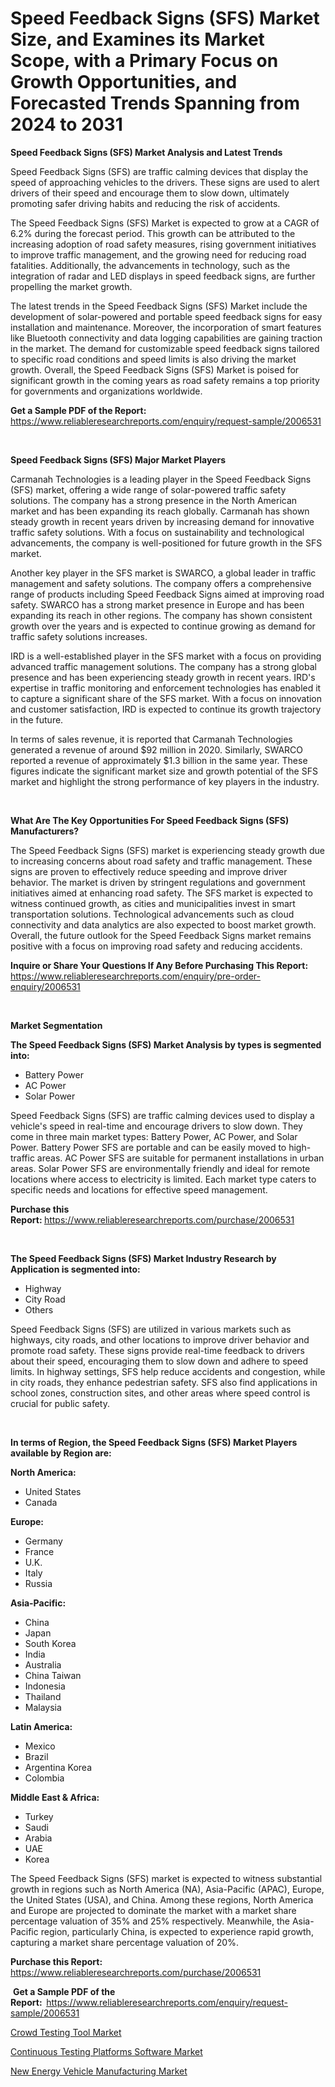 <p><h1>Speed Feedback Signs (SFS) Market Size, and Examines its Market Scope, with a Primary Focus on Growth Opportunities, and Forecasted Trends Spanning from 2024 to 2031</h1></p><p><strong>Speed Feedback Signs (SFS) Market Analysis and Latest Trends</strong></p>
<p><p>Speed Feedback Signs (SFS) are traffic calming devices that display the speed of approaching vehicles to the drivers. These signs are used to alert drivers of their speed and encourage them to slow down, ultimately promoting safer driving habits and reducing the risk of accidents.</p><p>The Speed Feedback Signs (SFS) Market is expected to grow at a CAGR of 6.2% during the forecast period. This growth can be attributed to the increasing adoption of road safety measures, rising government initiatives to improve traffic management, and the growing need for reducing road fatalities. Additionally, the advancements in technology, such as the integration of radar and LED displays in speed feedback signs, are further propelling the market growth.</p><p>The latest trends in the Speed Feedback Signs (SFS) Market include the development of solar-powered and portable speed feedback signs for easy installation and maintenance. Moreover, the incorporation of smart features like Bluetooth connectivity and data logging capabilities are gaining traction in the market. The demand for customizable speed feedback signs tailored to specific road conditions and speed limits is also driving the market growth. Overall, the Speed Feedback Signs (SFS) Market is poised for significant growth in the coming years as road safety remains a top priority for governments and organizations worldwide.</p></p>
<p><strong>Get a Sample PDF of the Report:&nbsp;</strong> <a href="https://www.reliableresearchreports.com/enquiry/request-sample/2006531">https://www.reliableresearchreports.com/enquiry/request-sample/2006531</a></p>
<p>&nbsp;</p>
<p><strong>Speed Feedback Signs (SFS) Major Market Players</strong></p>
<p><p>Carmanah Technologies is a leading player in the Speed Feedback Signs (SFS) market, offering a wide range of solar-powered traffic safety solutions. The company has a strong presence in the North American market and has been expanding its reach globally. Carmanah has shown steady growth in recent years driven by increasing demand for innovative traffic safety solutions. With a focus on sustainability and technological advancements, the company is well-positioned for future growth in the SFS market.</p><p>Another key player in the SFS market is SWARCO, a global leader in traffic management and safety solutions. The company offers a comprehensive range of products including Speed Feedback Signs aimed at improving road safety. SWARCO has a strong market presence in Europe and has been expanding its reach in other regions. The company has shown consistent growth over the years and is expected to continue growing as demand for traffic safety solutions increases.</p><p>IRD is a well-established player in the SFS market with a focus on providing advanced traffic management solutions. The company has a strong global presence and has been experiencing steady growth in recent years. IRD's expertise in traffic monitoring and enforcement technologies has enabled it to capture a significant share of the SFS market. With a focus on innovation and customer satisfaction, IRD is expected to continue its growth trajectory in the future.</p><p>In terms of sales revenue, it is reported that Carmanah Technologies generated a revenue of around $92 million in 2020. Similarly, SWARCO reported a revenue of approximately $1.3 billion in the same year. These figures indicate the significant market size and growth potential of the SFS market and highlight the strong performance of key players in the industry.</p></p>
<p>&nbsp;</p>
<p><strong>What Are The Key Opportunities For Speed Feedback Signs (SFS) Manufacturers?</strong></p>
<p><p>The Speed Feedback Signs (SFS) market is experiencing steady growth due to increasing concerns about road safety and traffic management. These signs are proven to effectively reduce speeding and improve driver behavior. The market is driven by stringent regulations and government initiatives aimed at enhancing road safety. The SFS market is expected to witness continued growth, as cities and municipalities invest in smart transportation solutions. Technological advancements such as cloud connectivity and data analytics are also expected to boost market growth. Overall, the future outlook for the Speed Feedback Signs market remains positive with a focus on improving road safety and reducing accidents.</p></p>
<p><strong>Inquire or Share Your Questions If Any Before Purchasing This Report:</strong> <a href="https://www.reliableresearchreports.com/enquiry/pre-order-enquiry/2006531">https://www.reliableresearchreports.com/enquiry/pre-order-enquiry/2006531</a></p>
<p>&nbsp;</p>
<p><strong>Market Segmentation</strong></p>
<p><strong>The Speed Feedback Signs (SFS) Market Analysis by types is segmented into:</strong></p>
<p><ul><li>Battery Power</li><li>AC Power</li><li>Solar Power</li></ul></p>
<p><p>Speed Feedback Signs (SFS) are traffic calming devices used to display a vehicle's speed in real-time and encourage drivers to slow down. They come in three main market types: Battery Power, AC Power, and Solar Power. Battery Power SFS are portable and can be easily moved to high-traffic areas. AC Power SFS are suitable for permanent installations in urban areas. Solar Power SFS are environmentally friendly and ideal for remote locations where access to electricity is limited. Each market type caters to specific needs and locations for effective speed management.</p></p>
<p><strong>Purchase this Report:&nbsp;</strong><a href="https://www.reliableresearchreports.com/purchase/2006531">https://www.reliableresearchreports.com/purchase/2006531</a></p>
<p>&nbsp;</p>
<p><strong>The Speed Feedback Signs (SFS) Market Industry Research by Application is segmented into:</strong></p>
<p><ul><li>Highway</li><li>City Road</li><li>Others</li></ul></p>
<p><p>Speed Feedback Signs (SFS) are utilized in various markets such as highways, city roads, and other locations to improve driver behavior and promote road safety. These signs provide real-time feedback to drivers about their speed, encouraging them to slow down and adhere to speed limits. In highway settings, SFS help reduce accidents and congestion, while in city roads, they enhance pedestrian safety. SFS also find applications in school zones, construction sites, and other areas where speed control is crucial for public safety.</p></p>
<p>&nbsp;</p>
<p><strong>In terms of Region, the Speed Feedback Signs (SFS) Market Players available by Region are:</strong></p>
<p>
    <p> <strong> North America: </strong>
        <ul>
            <li>United States</li>
            <li>Canada</li>
        </ul>
        </p> 
    <p> <strong> Europe: </strong>
        <ul>
            <li>Germany</li>
            <li>France</li>
            <li>U.K.</li>
            <li>Italy</li>
            <li>Russia</li>
        </ul>
        </p> 
    <p> <strong> Asia-Pacific: </strong>
        <ul>
            <li>China</li>
            <li>Japan</li>
            <li>South Korea</li>
            <li>India</li>
            <li>Australia</li>
            <li>China Taiwan</li>
            <li>Indonesia</li>
            <li>Thailand</li>
            <li>Malaysia</li>
        </ul>
        </p> 
    <p> <strong> Latin America: </strong>
        <ul>
            <li>Mexico</li>
            <li>Brazil</li>
            <li>Argentina Korea</li>
            <li>Colombia</li>
        </ul>
        </p> 
    <p> <strong> Middle East & Africa: </strong>
        <ul>
            <li>Turkey</li>
            <li>Saudi</li>
            <li>Arabia</li>
            <li>UAE</li>
            <li>Korea</li>
        </ul>
    </p>
    </p>
<p><p>The Speed Feedback Signs (SFS) market is expected to witness substantial growth in regions such as North America (NA), Asia-Pacific (APAC), Europe, the United States (USA), and China. Among these regions, North America and Europe are projected to dominate the market with a market share percentage valuation of 35% and 25% respectively. Meanwhile, the Asia-Pacific region, particularly China, is expected to experience rapid growth, capturing a market share percentage valuation of 20%.</p></p>
<p><strong>Purchase this Report: </strong><a href="https://www.reliableresearchreports.com/purchase/2006531">https://www.reliableresearchreports.com/purchase/2006531</a></p>
<p>&nbsp;<strong>Get a Sample PDF of the Report:&nbsp;&nbsp;</strong><a href="https://www.reliableresearchreports.com/enquiry/request-sample/2006531">https://www.reliableresearchreports.com/enquiry/request-sample/2006531</a></p>
<p><strong></strong></p>
<p><p><a href="https://view.publitas.com/reportprime-1/crowd-testing-tool-market-provides-detailed-segmentation-of-this-market-based-on-type-application-and-region-and-forecast-for-the-period-from-2023-2030/">Crowd Testing Tool Market</a></p><p><a href="https://view.publitas.com/reportprime-1/continuous-testing-platforms-software-market-size-global-industry-overview-market-segmentation-and-forecast-2023-to-2030/">Continuous Testing Platforms Software Market</a></p><p><a href="https://github.com/Sherrillcrooksxa8i18ucf2m/Market-Research-Report-List-1/blob/main/new-energy-vehicle-manufacturing-market.md">New Energy Vehicle Manufacturing Market</a></p></p>